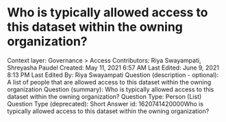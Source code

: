 # Who is typically allowed access to this dataset within the owning organization?

Context layer: Governance > Access
Contributors: Riya Swayampati, Shreyasha Paudel
Created: May 11, 2021 6:57 AM
Last Edited: June 9, 2021 8:13 PM
Last Edited By: Riya Swayampati
Question (description - optional): A list of people that are allowed access to this dataset within the owning organization
Question (summary): Who is typically allowed access to this dataset within the owning organization?
Question Type: Person (List)
Question Type (deprecated): Short Answer
id: 1620741420000Who is typically allowed access to this dataset within the owning organization?